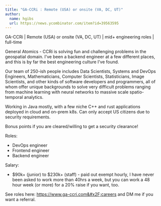 ```yaml
---
title: "GA-CCRi : Remote (USA) or onsite (VA, DC, UT)"
author:
  name: hgibs
  url: https://news.ycombinator.com/item?id=39563595
---
```

GA-CCRi | Remote (USA) or onsite (VA, DC, UT) | mid+ engineering roles | full-time

General Atomics - CCRi is solving fun and challenging problems in the geospatial domain. I&#x27;ve been a backend engineer at a few different places, and this is by far the best engineering culture I&#x27;ve found.

Our team of 250-ish people includes Data Scientists, Systems and DevOps Engineers, Mathematicians, Computer Scientists, Statisticians, Image Scientists, and other kinds of software developers and programmers, all of whom offer unique backgrounds to solve very difficult problems ranging from machine learning with neural networks to massive scale spatio-temporal analytics.

Working in Java mostly, with a few niche C++ and rust applications deployed in cloud and on-prem k8s. Can only accept US citizens due to security requirements.

Bonus points if you are cleared&#x2F;willing to get a security clearance!

Roles: 
- DevOps engineer
- Frontend engineer
- Backend engineer

Salary:
- $90k+ (junior) to $230k+ (staff) - paid out exempt hourly, I have never been asked to work more than 40hrs a week, but you can work a 48 hour week (or more) for a 20% raise if you want, too.

See roles here: <a href="https:&#x2F;&#x2F;www.ga-ccri.com&#x2F;careers" rel="nofollow">https:&#x2F;&#x2F;www.ga-ccri.com&#x2F;careers</a> and DM me if you want a referral.
